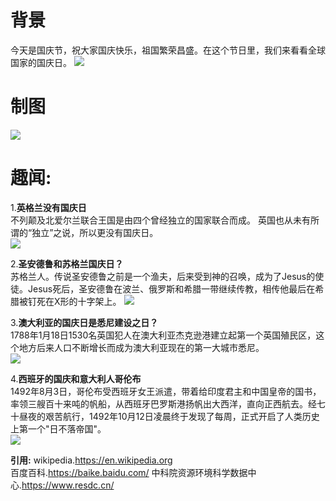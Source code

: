 # 背景
今天是国庆节，祝大家国庆快乐，祖国繁荣昌盛。在这个节日里，我们来看看全球国家的国庆日。
![](https://gitee.com/kitmyfaceplease/image_upload/raw/master/image/国庆表情包.gif)

# 制图
![](https://gitee.com/kitmyfaceplease/image_upload/raw/master/image/缩小版.png)

# 趣闻:
  
1.**英格兰没有国庆日**  
不列颠及北爱尔兰联合王国是由四个曾经独立的国家联合而成。 英国也从未有所谓的“独立”之说，所以更没有国庆日。  
![](https://gitee.com/kitmyfaceplease/image_upload/raw/master/image/20211001044354.png)

2.**圣安德鲁和苏格兰国庆日？**  
苏格兰人。传说圣安德鲁之前是一个渔夫，后来受到神的召唤，成为了Jesus的使徒。Jesus死后，圣安德鲁在波兰、俄罗斯和希腊一带继续传教，相传他最后在希腊被钉死在X形的十字架上。
![](https://gitee.com/kitmyfaceplease/image_upload/raw/master/image/20211001042811.png)


3.**澳大利亚的国庆日是悉尼建设之日？**    
1788年1月18日1530名英国犯人在澳大利亚杰克逊港建立起第一个英国殖民区，这个地方后来人口不断增长而成为澳大利亚现在的第一大城市悉尼。  
![](https://gitee.com/kitmyfaceplease/image_upload/raw/master/image/20211001043806.png)

4.**西班牙的国庆和意大利人哥伦布**  
1492年8月3日，哥伦布受西班牙女王派遣，带着给印度君主和中国皇帝的国书，率领三艘百十来吨的帆船，从西班牙巴罗斯港扬帆出大西洋，直向正西航去。经七十昼夜的艰苦航行，1492年10月12日凌晨终于发现了每周，正式开启了人类历史上第一个"日不落帝国"。  
![](https://gitee.com/kitmyfaceplease/image_upload/raw/master/image/20211001044248.png)


**引用:**
wikipedia.https://en.wikipedia.org  
百度百科.https://baike.baidu.com/
中科院资源环境科学数据中心.https://www.resdc.cn/